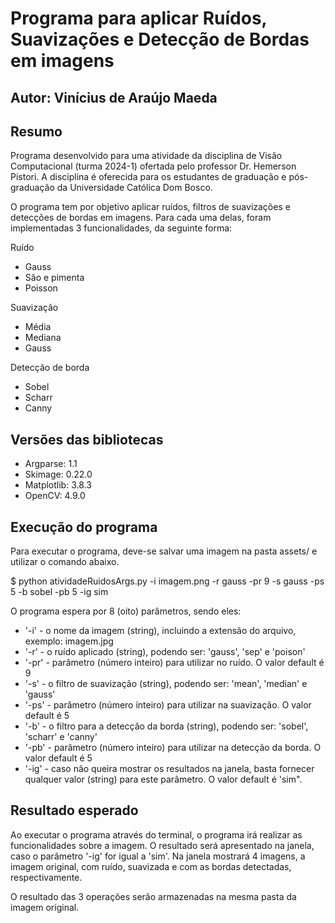 # Programa para aplicar Ruídos, Suavizações e Detecção de Bordas em imagens
## Autor: Vinícius de Araújo Maeda

## Resumo
Programa desenvolvido para uma atividade da disciplina de Visão Computacional (turma 2024-1) ofertada pelo professor Dr. Hemerson Pistori. A disciplina é oferecida para os estudantes de graduação e pós-graduação da Universidade Católica Dom Bosco.

O programa tem por objetivo aplicar ruídos, filtros de suavizações e detecções de bordas em imagens. Para cada uma delas, foram implementadas 3 funcionalidades, da seguinte forma:

Ruído
- Gauss
- São e pimenta
- Poisson

Suavização
- Média
- Mediana
- Gauss

Detecção de borda
- Sobel
- Scharr
- Canny

## Versões das bibliotecas
- Argparse: 1.1
- Skimage: 0.22.0
- Matplotlib: 3.8.3
- OpenCV: 4.9.0

## Execução do programa
Para executar o programa, deve-se salvar uma imagem na pasta assets/ e utilizar o comando abaixo.

$ python atividadeRuidosArgs.py -i imagem.png -r gauss -pr 9 -s gauss -ps 5 -b sobel -pb 5 -ig sim

O programa espera por 8 (oito) parâmetros, sendo eles:
- '-i' - o nome da imagem (string), incluindo a extensão do arquivo, exemplo: imagem.jpg
- '-r' - o ruído aplicado (string), podendo ser: 'gauss', 'sep' e 'poison'
- '-pr' - parâmetro (número inteiro) para utilizar no ruído. O valor default é 9
- '-s' - o filtro de suavização (string), podendo ser: 'mean', 'median' e 'gauss'
- '-ps' - parâmetro (número inteiro) para utilizar na suavização. O valor default é 5
- '-b' - o filtro para a detecção da borda (string), podendo ser: 'sobel', 'scharr' e 'canny'
- '-pb' - parâmetro (número inteiro) para utilizar na detecção da borda. O valor default é 5
- '-ig' - caso não queira mostrar os resultados na janela, basta fornecer qualquer valor (string) para este parâmetro. O valor default é 'sim".

## Resultado esperado
Ao executar o programa através do terminal, o programa irá realizar as funcionalidades sobre a imagem. O resultado será apresentado na janela, caso o parâmetro '-ig' for igual a 'sim'. Na janela mostrará 4 imagens, a imagem original, com ruído, suavizada e com as bordas detectadas, respectivamente.

O resultado das 3 operações serão armazenadas na mesma pasta da imagem original.

